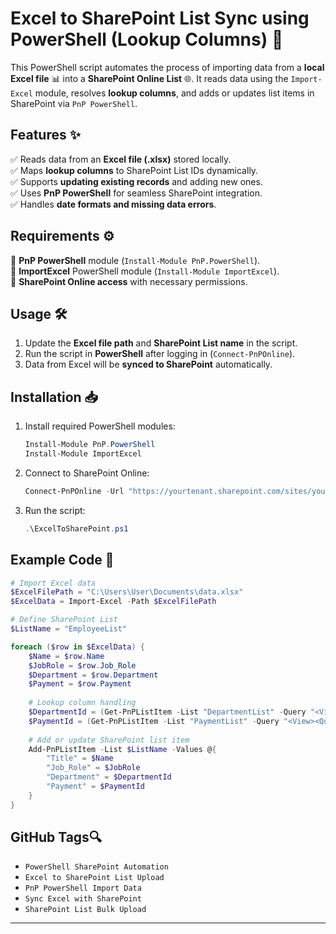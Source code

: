 # Excel to SharePoint List Sync using PowerShell (Lookup Columns) 🚀

This PowerShell script automates the process of importing data from a **local Excel file** 📊 into a **SharePoint Online List** 🌐. It reads data using the `Import-Excel` module, resolves **lookup columns**, and adds or updates list items in SharePoint via `PnP PowerShell`.

## Features ✨
✅ Reads data from an **Excel file (.xlsx)** stored locally.  
✅ Maps **lookup columns** to SharePoint List IDs dynamically.  
✅ Supports **updating existing records** and adding new ones.  
✅ Uses **PnP PowerShell** for seamless SharePoint integration.  
✅ Handles **date formats and missing data errors**.  

## Requirements ⚙️
📌 **PnP PowerShell** module (`Install-Module PnP.PowerShell`).  
📌 **ImportExcel** PowerShell module (`Install-Module ImportExcel`).  
📌 **SharePoint Online access** with necessary permissions.  

## Usage 🛠️
1. Update the **Excel file path** and **SharePoint List name** in the script.  
2. Run the script in **PowerShell** after logging in (`Connect-PnPOnline`).  
3. Data from Excel will be **synced to SharePoint** automatically.  

## Installation 📥
1. Install required PowerShell modules:
   ```powershell
   Install-Module PnP.PowerShell
   Install-Module ImportExcel
   ```
2. Connect to SharePoint Online:
   ```powershell
   Connect-PnPOnline -Url "https://yourtenant.sharepoint.com/sites/yoursite" -UseWebLogin
   ```
3. Run the script:
   ```powershell
   .\ExcelToSharePoint.ps1
   ```

## Example Code 📝
```powershell
# Import Excel data
$ExcelFilePath = "C:\Users\User\Documents\data.xlsx"
$ExcelData = Import-Excel -Path $ExcelFilePath

# Define SharePoint List
$ListName = "EmployeeList"

foreach ($row in $ExcelData) {
    $Name = $row.Name
    $JobRole = $row.Job_Role
    $Department = $row.Department
    $Payment = $row.Payment
    
    # Lookup column handling
    $DepartmentId = (Get-PnPListItem -List "DepartmentList" -Query "<View><Query><Where><Eq><FieldRef Name='Title'/><Value Type='Text'>$Department</Value></Eq></Where></Query></View>").FieldValues["ID"]
    $PaymentId = (Get-PnPListItem -List "PaymentList" -Query "<View><Query><Where><Eq><FieldRef Name='Title'/><Value Type='Text'>$Payment</Value></Eq></Where></Query></View>").FieldValues["ID"]
    
    # Add or update SharePoint list item
    Add-PnPListItem -List $ListName -Values @{
        "Title" = $Name
        "Job_Role" = $JobRole
        "Department" = $DepartmentId
        "Payment" = $PaymentId
    }
}
```

## GitHub Tags🔍
- `PowerShell SharePoint Automation`  
- `Excel to SharePoint List Upload`  
- `PnP PowerShell Import Data`  
- `Sync Excel with SharePoint`  
- `SharePoint List Bulk Upload`  

---

